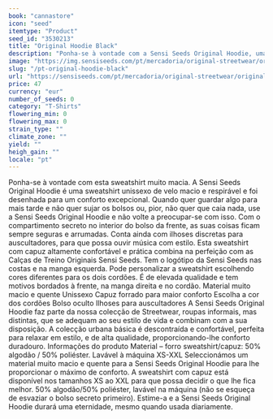 ```yaml
---
book: "cannastore"
icon: "seed"
itemtype: "Product"
seed_id: "3530213"
title: "Original Hoodie Black"
description: "Ponha-se à vontade com a Sensi Seeds Original Hoodie, uma sweatshirt unissexo de alta qualidade concebida para se moldar a si. Compre já!"
image: "https://img.sensiseeds.com/pt/mercadoria/original-streetwear/original-hoodie-black-image.png"
slug: "/pt-original-hoodie-black"
url: "https://sensiseeds.com/pt/mercadoria/original-streetwear/original-hoodie-black?a_aid=cannastore"
price: 47
currency: "eur"
number_of_seeds: 0
category: "T-Shirts"
flowering_min: 0
flowering_max: 0
strain_type: ""
climate_zone: ""
yield: ""
heigh_gain: ""
locale: "pt"
---
```

Ponha-se à vontade com esta sweatshirt muito macia. A Sensi Seeds Original Hoodie é uma sweatshirt unissexo de velo macio e respirável e foi desenhada para um conforto excepcional. Quando quer guardar algo para mais tarde e não quer sujar os bolsos ou, pior, não quer que caia nada, use a Sensi Seeds Original Hoodie e não volte a preocupar-se com isso. Com o compartimento secreto no interior do bolso da frente, as suas coisas ficam sempre seguras e arrumadas. Conta ainda com ilhoses discretas para auscultadores, para que possa ouvir música com estilo. Esta sweatshirt com capuz altamente confortável e prática combina na perfeição com as Calças de Treino Originais Sensi Seeds. Tem o logótipo da Sensi Seeds nas costas e na manga esquerda. Pode personalizar a sweatshirt escolhendo cores diferentes para os dois cordões. É de elevada qualidade e tem motivos bordados à frente, na manga direita e no cordão. Material muito macio e quente Unissexo Capuz forrado para maior conforto Escolha a cor dos cordões Bolso oculto Ilhoses para auscultadores A Sensi Seeds Original Hoodie faz parte da nossa colecção de Streetwear, roupas informais, mas distintas, que se adequam ao seu estilo de vida e combinam com a sua disposição. A colecção urbana básica é descontraída e confortável, perfeita para relaxar em estilo, e de alta qualidade, proporcionando-lhe conforto duradouro. Informações do produto Material – forro sweatshirt/capuz: 50% algodão / 50% poliéster. Lavável à máquina XS-XXL Seleccionámos um material muito macio e quente para a Sensi Seeds Original Hoodie para lhe proporcionar o máximo de conforto. A sweatshirt com capuz está disponível nos tamanhos XS ao XXL para que possa decidir o que lhe fica melhor. 50% algodão/50% poliéster, lavável na máquina (não se esqueça de esvaziar o bolso secreto primeiro). Estime-a e a Sensi Seeds Original Hoodie durará uma eternidade, mesmo quando usada diariamente.

